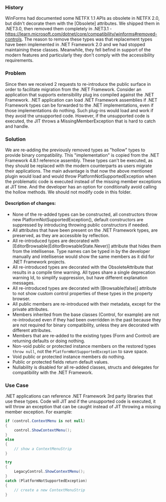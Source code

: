 ### History
WinForms had documented some NETFX 1.1 APIs as obsolete in NETFX 2.0, but didn't decorate them with the [Obsolete] attributes. We shipped them in .NET3.0, then removed them completely in .NET3.1 - https://learn.microsoft.com/dotnet/core/compatibility/winforms#removed-controls.
The reason to remove these types was that replacement types have been implemented in .NET Framework 2.0 and we had stopped maintaining these classes. Meanwhile, they fell befind in support of the modern features and particularly they don't comply with the accessibility requirements.

### Problem
Since then we received 2 requests to re-introduce the public surface in order to facilitate migration from the .NET Framework. Consider an application that supports extensibility plug ins compiled against the .NET Framework. .NET application can load .NET Framework assemblies if .NET Framework types can be forwarded to the .NET implementations, even if those implementations do nothing. Such plug-ins would load and work if they avoid the unsupported code. However, if the unsupported code is executed, the JIT throws a MissingMemberException that is hard to catch and handle.

### Solution
We are re-adding the previously removed types as "hollow" types to provide binary compatibility. This "implementation" is copied from the .NET Framework 4.8.1 reference assembly. These types can't be executed, as they should be replaced with the modern counterparts as users migrate their applications. The main advantage is that now the above mentioned plugin would load and would throw PlatformNotSupportedException when the problematic code is executed instead of the missing member exceptions at JIT time. And the developer has an option for conditionally avoid calling the hollow methods.
We should not modify code in this folder.

#### Description of changes:
* None of the re-added types can be constructed, all constructors throw new PlatformNotSupportedException(), default constructors are suppressed by introducing throwing public constructors if needed.
* All attributes that have been present on the .NET Framework types, are preserved, as they are accessible by reflection.
* All re-introduced types are decorated with [EditorBrowsable(EditorBrowsableState.Never)] attribute that hides them from the intellisense. Type names can be typed in by the developer manually and intellisense would show the same members as it did for .NET Framework projects.
* All re-introduced types are decorated with the ObsoleteAttribute that results in a compile time warning. All types share a single deprecation warning Id, to simplify suppression, but have different explanation messages.
* All re-introduced types are decorated with [Browsable(false)] attribute to not show custom control properties of these types in the property browser.
* All public members are re-introduced with their metadata, except for the private attributes.
* Members inherited from the base classes (Control, for example) are not re-introduced even if they had been overridden in the past because they are not required for binary compatibility, unless they are decorated with different attributes.
* Members that are re-added to the existing types (Form and Control) are returning defaults or doing nothing.
* Non-void public or protected instance members on the restored types `throw null`, not the `PlatformNotSupportedException` to save space.
* Void public or protected instance members do nothing.
* Public or protected fields return default values.
* Nullability is disabled for all re-added classes, structs and delegates for compatibility with the .NET Framework.

### Use Case
.NET applications can reference .NET Framework 3rd party libraries that use these types. Code will JIT and if the unsupported code is executed, it will throw an exception that can be caught instead of JIT throwing a missing member exception. For example:

```cs
if (control.ContextMenu is not null)
{
    control.ShowContextMenu();
} 
else
{
    // show a ContextMenuStrip
}

try
{
    LegacyControl.ShowContextMenu();
}
catch (PlatformNotSupportedException)
{
    // create a new ContextMenuStrip
}
```